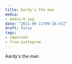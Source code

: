 ```yaml
---
title: Aardy's the man
media:
- media-0.jpg
date: "2011-09-11T09:16:47Z"
draft: false
tags:
- imported
- from-instagram
---
```

Aardy's the man
